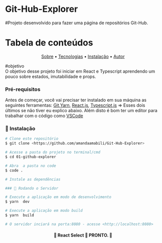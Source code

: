 # Git-Hub-Explorer
#Projeto desenvolvido para  fazer uma página de repositórios Git-Hub.

Tabela de conteúdos
=================
<p align="center">
 <a href="#objetivo">Sobre</a> •
 <a href="#tecnologias">Tecnologias</a> • 
	<a href="#autor">Instalação</a> • 
 <a href="#autor">Autor</a>
	
</p>

#objetivo <br/>
O objetivo desse projeto foi iniciar em React e Typescript aprendendo um pouco sobre estados, imutabilidade e props.


### Pré-requisitos

Antes de começar, você vai precisar ter instalado em sua máquina as seguintes ferramentas:
[Git](https://git-scm.com),[Yarn](https://classic.yarnpkg.com/lang/en/docs/install/#debian-stable), [React.js](https://reactjs.org/), [Typescript.js](https://www.typescriptlang.org/) => Esses dois últimos se não tiver eu explico abaixo. 
Além disto é bom ter um editor para trabalhar com o código como [VSCode](https://code.visualstudio.com/)

### 🎲 Instalação

```bash
# Clone este repositório
$ git clone <https://github.com/amandaamabili/Git-Hub-Explorer>

# Acesse a pasta do projeto no terminal/cmd
$ cd 01-github-explorer

# Abra  a pasta no code
$ code .

# Instale as dependências

### 🎲 Rodando o Servidor

# Execute a aplicação em modo de desenvolvimento
$ yarn  dev

# Execute a aplicação em modo build
$ yarn  build

# O servidor inciará na porta:8080 - acesse <http://localhost:8080>
```

<h4 align="center"> 
	🚧  React Select 🚀 PRONTO.  🚧
</h4>


